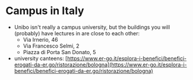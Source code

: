 # Campus in Italy

* Unibo isn't really a campus university, but the buildings you will (probably) have lectures in are close to each other:
  * Via Irnerio, 46
  * Via Francesco Selmi, 2
  * Piazza di Porta San Donato, 5
* university canteens: [https://www.er-go.it/esplora-i-benefici/benefici-erogati-da-er.go/ristorazione/bologna](https://www.er-go.it/esplora-i-benefici/benefici-erogati-da-er.go/ristorazione/bologna)
